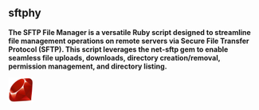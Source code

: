 ## sftphy

**The SFTP File Manager is a versatile Ruby script designed to streamline file management operations on remote servers via Secure File Transfer Protocol (SFTP). This script leverages the net-sftp gem to enable seamless file uploads, downloads, directory creation/removal, permission management, and directory listing.** 

  <a href="https://www.ruby-lang.org/en/" target="_blank" rel="noreferrer">
    <img src="https://raw.githubusercontent.com/devicons/devicon/master/icons/ruby/ruby-original.svg" alt="ruby"
      width="50" height="50" /> 
